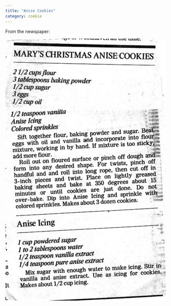 ```yaml
---
title: "Anise Cookies"
category: cookie
---
```


From the newspaper:

![](/images/recipe-anise-cookies.jpg)

